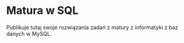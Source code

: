 # Matura w SQL
Publikuje tutaj swoje rozwiązania zadań z matury z informatyki z baz danych w MySQL.

